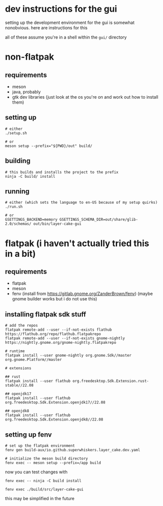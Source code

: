 # dev instructions for the gui

setting up the development environment for the gui is somewhat nonobvious. here are instructions for this

all of these assume you're in a shell within the `gui/` directory

# non-flatpak

## requirements

- meson
- java, probably
- gtk dev libraries (just look at the os you're on and work out how to install them)

## setting up

```
# either
./setup.sh

# or
meson setup --prefix="${PWD}/out" build/
```

## building

```
# this builds and installs the project to the prefix
ninja -C build/ install
```

## running

```
# either (which sets the language to en-US because of my setup quirks)
./run.sh

# or
GSETTINGS_BACKEND=memory GSETTINGS_SCHEMA_DIR=out/share/glib-2.0/schemas/ out/bin/layer-cake-gui
```

# flatpak (i haven't actually tried this in a bit)

## requirements

- flatpak
- meson
- fenv (install from https://gitlab.gnome.org/ZanderBrown/fenv) (maybe gnome builder works but i do not use this)

## installing flatpak sdk stuff

```
# add the repos
flatpak remote-add --user --if-not-exists flathub https://flathub.org/repo/flathub.flatpakrepo
flatpak remote-add --user --if-not-exists gnome-nightly https://nightly.gnome.org/gnome-nightly.flatpakrepo

# runtime
flatpak install --user gnome-nightly org.gnome.Sdk//master org.gnome.Platform//master

# extensions

## rust
flatpak install --user flathub org.freedesktop.Sdk.Extension.rust-stable//22.08

## openjdk17
flatpak install --user flathub org.freedesktop.Sdk.Extension.openjdk17//22.08

## openjdk8
flatpak install --user flathub org.freedesktop.Sdk.Extension.openjdk8//22.08
```

## setting up fenv

```
# set up the flatpak environment
fenv gen build-aux/io.github.superwhiskers.layer_cake.dev.yaml

# initialize the meson build directory
fenv exec -- meson setup --prefix=/app build
```

now you can test changes with

```
fenv exec -- ninja -C build install

fenv exec ./build/src/layer-cake-gui
```

this may be simplified in the future
